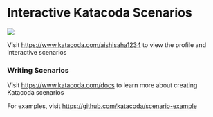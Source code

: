 # Interactive Katacoda Scenarios

[![](http://shields.katacoda.com/katacoda/aishisaha1234/count.svg)](https://www.katacoda.com/aishisaha1234 "Get your profile on Katacoda.com")

Visit https://www.katacoda.com/aishisaha1234 to view the profile and interactive scenarios

### Writing Scenarios
Visit https://www.katacoda.com/docs to learn more about creating Katacoda scenarios

For examples, visit https://github.com/katacoda/scenario-example

